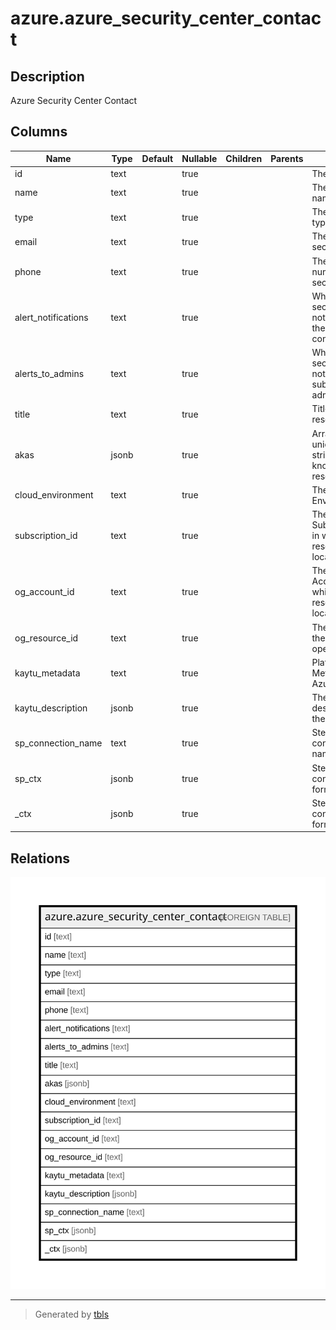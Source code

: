 # azure.azure_security_center_contact

## Description

Azure Security Center Contact

## Columns

| Name | Type | Default | Nullable | Children | Parents | Comment |
| ---- | ---- | ------- | -------- | -------- | ------- | ------- |
| id | text |  | true |  |  | The resource id. |
| name | text |  | true |  |  | The resource name. |
| type | text |  | true |  |  | The resource type. |
| email | text |  | true |  |  | The email of this security contact. |
| phone | text |  | true |  |  | The phone number of this security contact. |
| alert_notifications | text |  | true |  |  | Whether to send security alerts notifications to the security contact. |
| alerts_to_admins | text |  | true |  |  | Whether to send security alerts notifications to subscription admins. |
| title | text |  | true |  |  | Title of the resource. |
| akas | jsonb |  | true |  |  | Array of globally unique identifier strings (also known as) for the resource. |
| cloud_environment | text |  | true |  |  | The Azure Cloud Environment. |
| subscription_id | text |  | true |  |  | The Azure Subscription ID in which the resource is located. |
| og_account_id | text |  | true |  |  | The Platform Account ID in which the resource is located. |
| og_resource_id | text |  | true |  |  | The unique ID of the resource in opengovernance. |
| kaytu_metadata | text |  | true |  |  | Platform Metadata of the Azure resource. |
| kaytu_description | jsonb |  | true |  |  | The full model description of the resource |
| sp_connection_name | text |  | true |  |  | Steampipe connection name. |
| sp_ctx | jsonb |  | true |  |  | Steampipe context in JSON form. |
| _ctx | jsonb |  | true |  |  | Steampipe context in JSON form. |

## Relations

![er](azure.azure_security_center_contact.svg)

---

> Generated by [tbls](https://github.com/k1LoW/tbls)
